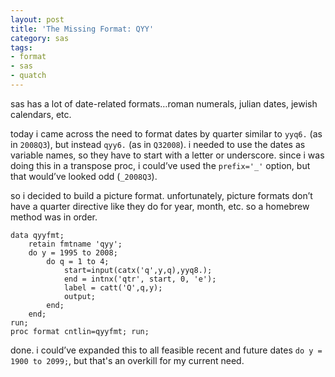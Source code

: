 ```yaml
---
layout: post
title: 'The Missing Format: QYY'
category: sas
tags:
- format
- sas
- quatch
---
```

sas has a lot of date-related formats…roman numerals, julian dates, jewish calendars, etc.

<!--more-->

today i came across the need to format dates by quarter similar to `yyq6.` (as in `2008Q3`), but instead `qyy6.` (as in `Q32008`). i needed to use the dates as variable names, so they have to start with a letter or underscore. since i was doing this in a transpose proc, i could’ve used the `prefix='_'` option, but that would’ve looked odd (`_2008Q3`).

so i decided to build a picture format. unfortunately, picture formats don’t have a quarter directive like they do for year, month, etc. so a homebrew method was in order.

    data qyyfmt;
        retain fmtname 'qyy';
        do y = 1995 to 2008;
            do q = 1 to 4;
                start=input(catx('q',y,q),yyq8.);
                end = intnx('qtr', start, 0, 'e');
                label = catt('Q',q,y);
                output;
            end;
        end;
    run;
    proc format cntlin=qyyfmt; run;

done. i could’ve expanded this to all feasible recent and future dates `do y = 1900 to 2099;`, but that's an overkill for my current need.
